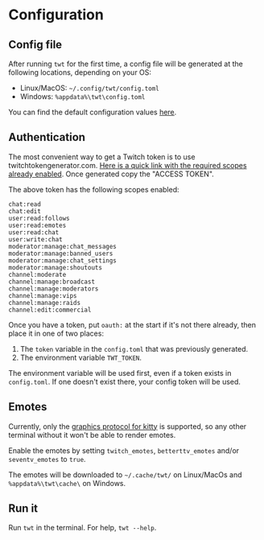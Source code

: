 # Configuration

## Config file

After running `twt` for the first time, a config file will be generated at the following locations, depending on your OS:

- Linux/MacOS: `~/.config/twt/config.toml`
- Windows: `%appdata%\twt\config.toml`

You can find the default configuration values [here](https://github.com/Xithrius/twitch-tui/blob/main/default-config.toml).

## Authentication

The most convenient way to get a Twitch token is to use twitchtokengenerator.com. [Here is a quick link with the required scopes already enabled](https://twitchtokengenerator.com/?scope=chat:read+chat:edit+channel:moderate+user:read:follows+user:read:emotes+user:read:chat+user:write:chat+moderator:manage:chat_messages+moderator:manage:banned_users+moderator:manage:chat_settings+moderator:manage:shoutouts+channel:manage:broadcast+channel:manage:moderators+channel:manage:vips+channel:manage:raids+channel:edit:commercial&auth=auth_stay). Once generated copy the "ACCESS TOKEN".

The above token has the following scopes enabled:

```
chat:read
chat:edit
user:read:follows
user:read:emotes
user:read:chat
user:write:chat
moderator:manage:chat_messages
moderator:manage:banned_users
moderator:manage:chat_settings
moderator:manage:shoutouts
channel:moderate
channel:manage:broadcast
channel:manage:moderators
channel:manage:vips
channel:manage:raids
channel:edit:commercial
```

Once you have a token, put `oauth:` at the start if it's not there already, then place it in one of two places:

1. The `token` variable in the `config.toml` that was previously generated.
2. The environment variable `TWT_TOKEN`.

The environment variable will be used first, even if a token exists in `config.toml`. If one doesn't exist there, your config token will be used.

## Emotes

Currently, only the [graphics protocol for kitty]() is supported, so any other terminal without it won't be able to render emotes.

Enable the emotes by setting `twitch_emotes`, `betterttv_emotes` and/or `seventv_emotes` to `true`.

The emotes will be downloaded to `~/.cache/twt/` on Linux/MacOs and `%appdata%\twt\cache\` on Windows.

## Run it

Run `twt` in the terminal. For help, `twt --help`.
